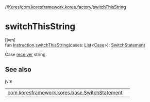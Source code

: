 //[Kores](../../index.md)/[com.koresframework.kores.factory](index.md)/[switchThisString](switch-this-string.md)

# switchThisString

[jvm]\
fun [Instruction](../com.koresframework.kores/-instruction/index.md).[switchThisString](switch-this-string.md)(cases: [List](https://kotlinlang.org/api/latest/jvm/stdlib/kotlin.collections/-list/index.html)<[Case](../com.koresframework.kores.base/-case/index.md)>): [SwitchStatement](../com.koresframework.kores.base/-switch-statement/index.md)

Case [receiver](../com.koresframework.kores/-instruction/index.md) string.

## See also

jvm

| | |
|---|---|
| [com.koresframework.kores.base.SwitchStatement](../com.koresframework.kores.base/-switch-statement/index.md) |  |

